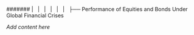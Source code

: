 ####### |   |   |   |   |   |   ├── Performance of Equities and Bonds Under Global Financial Crises

*Add content here*